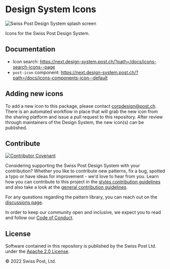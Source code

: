 # Design System Icons

![Swiss Post Design System splash screen](https://user-images.githubusercontent.com/1659006/187683368-d3aa2534-84be-4580-846e-2cad3796b573.png)

Icons for the Swiss Post Design System.

## Documentation

- Icon search: https://next.design-system.post.ch/?path=/docs/icons-search-icons--page
- `post-icon` component: https://next.design-system.post.ch/?path=/docs/icons-components-icon--default

## Adding new icons

To add a new icon to this package, please contact [corpdesign@post.ch](mailto:corpdesign@post.ch). There is an automated workflow in place that will grab the new icon from the sharing platform and issue a pull request to this repository. After review through maintainers of the Design System, the new icon(s) can be published.

## Contribute

[![Contributor Covenant](https://img.shields.io/badge/Contributor%20Covenant-2.1-4baaaa.svg)](https://github.com/swisspost/design-system/blob/main/CODE_OF_CONDUCT.md)

Considering supporting the Swiss Post Design System with your contribution? Whether you like to contribute new patterns, fix a bug, spotted a typo or have ideas for improvement - we'd love to hear from you. Learn how you can contribute to this project in the [styles contribution guidelines](./CONTRIBUTING.md) and also take a look at the [general contribution guidelines](https://github.com/swisspost/design-system/blob/main/CONTRIBUTING.md).

For any questions regarding the pattern library, you can reach out on the [discussions page](https://github.com/swisspost/design-system/discussions).

In order to keep our community open and inclusive, we expect you to read and follow our [Code of Conduct](https://github.com/swisspost/design-system/blob/main/CODE_OF_CONDUCT.md).

## License

Software contained in this repository is published by the Swiss Post Ltd. under the [Apache 2.0 License](./LICENSE).

© 2022 Swiss Post, Ltd.
